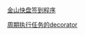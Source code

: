 [金山快盘签到程序](https://github.com/acmerfight/fun_code/blob/master/simulation_sign.py)

[周期执行任务的decorator](https://github.com/acmerfight/fun_code/blob/master/periodic_task.py)
